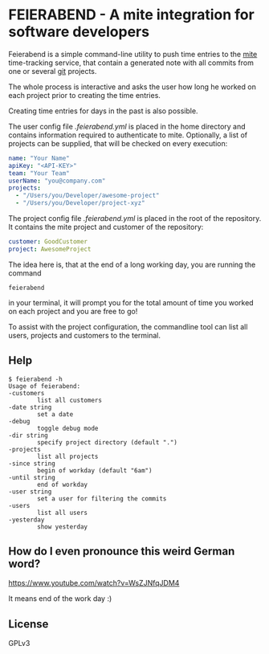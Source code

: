 # FEIERABEND - A mite integration for software developers

Feierabend is a simple command-line utility to push time entries to the [mite](https://mite.yo.lk) time-tracking service,
that contain a generated note with all commits from one or several [git](https://git-scm.com) projects.

The whole process is interactive and asks the user how long he worked on each project prior to creating the time entries.

Creating time entries for days in the past is also possible.

The user config file *.feierabend.yml* is placed in the home directory and contains information required to authenticate to mite.
Optionally, a list of projects can be supplied, that will be checked on every execution:

```yaml
name: "Your Name"
apiKey: "<API-KEY>"
team: "Your Team"
userName: "you@company.com"
projects:
  - "/Users/you/Developer/awesome-project"
  - "/Users/you/Developer/project-xyz"
```

The project config file *.feierabend.yml* is placed in the root of the repository.
It contains the mite project and customer of the repository:

```yaml
customer: GoodCustomer
project: AwesomeProject
```

The idea here is, that at the end of a long working day, you are running the command

    feierabend

in your terminal, it will prompt you for the total amount of time you worked on each project and you are free to go!

To assist with the project configuration, the commandline tool can list all users, projects and customers to the terminal.

## Help

    $ feierabend -h
    Usage of feierabend:
    -customers
            list all customers
    -date string
            set a date
    -debug
            toggle debug mode
    -dir string
            specify project directory (default ".")
    -projects
            list all projects
    -since string
            begin of workday (default "6am")
    -until string
            end of workday
    -user string
            set a user for filtering the commits
    -users
            list all users
    -yesterday
            show yesterday

## How do I even pronounce this weird German word?

https://www.youtube.com/watch?v=WsZJNfqJDM4

It means end of the work day :)

## License

GPLv3